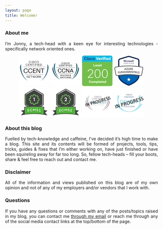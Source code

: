 ```yaml
---
layout: page
title: Welcome!
---
```


### About me

<p style="text-align: justify; text-justify: inter-word;">
I’m Jonny, a tech-head with a keen eye for interesting technologies - specifically network oriented ones.
</p>
<p style="text-align: center;">
    <a href="https://www.youracclaim.com/users/jonathan-winter.8766fa25"><img alt="CCENT" src="/assets/img/Cert-CCENT.png" width="100" /></a>
    <a href="https://www.youracclaim.com/users/jonathan-winter.8766fa25"><img alt="CCNA Routing & Switching" src="/assets/img/Cert-CCNA.png" width="100" /></a>
    <a href="https://www.youracclaim.com/users/jonathan-winter.8766fa25"><img alt="Understanding Cisco Networking Devices" src="/assets/img/Cert-Level-200.png" width="100" /></a>
    <a href="https://www.youracclaim.com/users/jonathan-winter.8766fa25"><img alt="Azure Fundamentals" src="/assets/img/Cert-Azure-Fundamentals.png" width="100" /></a>
    <a href="https://www.youracclaim.com/users/jonathan-winter.8766fa25"><img alt="ECMS 1" src="/assets/img/Cert-ECMS1.png" width="100" /></a>
    <a href="https://www.youracclaim.com/users/jonathan-winter.8766fa25"><img alt="ECMS 2" src="/assets/img/Cert-ECMS2.png" width="100" /></a>
    <a href="https://www.youracclaim.com/users/jonathan-winter.8766fa25"><img alt="CMSS" src="/assets/img/Cert-CMSS.png" width="100" /></a>
    <a href="https://www.youracclaim.com/users/jonathan-winter.8766fa25"><img alt="DEVASC" src="/assets/img/Cert-DEVASC.png" width="100" /></a>
</p>

### About this blog

<p style="text-align: justify; text-justify: inter-word;">
Fuelled by tech-knowledge and caffeine, I’ve decided it’s high time to make a blog. This site and its contents will be formed of projects, tools, tips, tricks, guides & fixes that I’m either working on, have just finished or have been squireling away for far too long. So, fellow tech-heads – fill your boots, share & feel free to reach out and contact me.
</p>

### Disclaimer

<p style="text-align: justify; text-justify: inter-word;">
All of the information and views published on this blog are of my own opinion and not of any of my employers and/or vendors that I work with.
</p>

### Questions

<p style="text-align: justify; text-justify: inter-word;">
If you have any questions or comments with any of the posts/topics raised in my blog, you can contact me <a href="mailto:me@jonathan-winter.co.uk">through my email</a> or reach me through any of the social media contact links at the top/bottom of the page.
</p>
